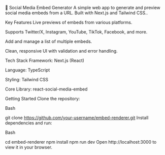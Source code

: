📱 Social Media Embed Generator
A simple web app to generate and preview social media embeds from a URL. Built with Next.js and Tailwind CSS..

Key Features
Live previews of embeds from various platforms.

Supports Twitter/X, Instagram, YouTube, TikTok, Facebook, and more.

Add and manage a list of multiple embeds.

Clean, responsive UI with validation and error handling.

Tech Stack
Framework: Next.js (React)

Language: TypeScript

Styling: Tailwind CSS

Core Library: react-social-media-embed

Getting Started
Clone the repository:

Bash

git clone https://github.com/your-username/embed-renderer.git
Install dependencies and run:

Bash

cd embed-renderer
npm install
npm run dev
Open http://localhost:3000 to view it in your browser.
